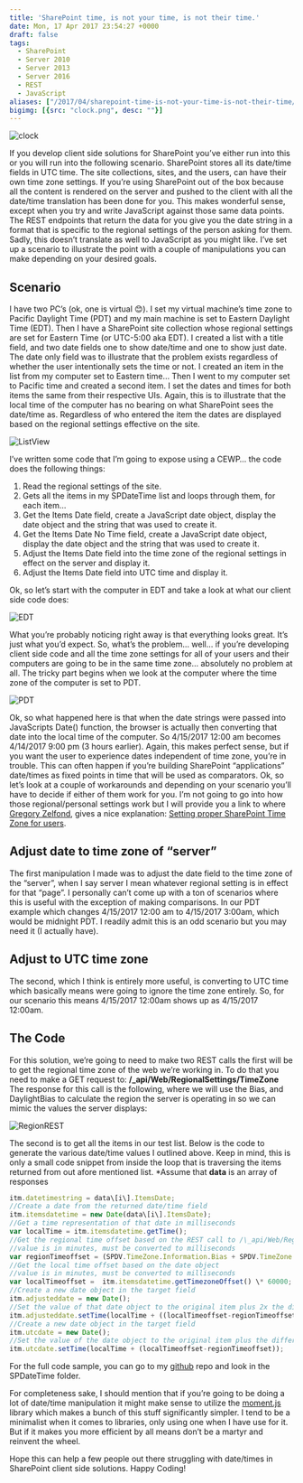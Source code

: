 ```yaml
---
title: 'SharePoint time, is not your time, is not their time.'
date: Mon, 17 Apr 2017 23:54:27 +0000
draft: false
tags: 
  - SharePoint
  - Server 2010
  - Server 2013
  - Server 2016
  - REST
  - JavaScript
aliases: ["/2017/04/sharepoint-time-is-not-your-time-is-not-their-time/"]
bigimg: [{src: "clock.png", desc: ""}]
---
```


![clock](clock.png)

If you develop client side solutions for SharePoint you’ve either run into this or you will run into the following scenario. SharePoint stores all its date/time fields in UTC time. The site collections, sites, and the users, can have their own time zone settings. If you’re using SharePoint out of the box because all the content is rendered on the server and pushed to the client with all the date/time translation has been done for you. This makes wonderful sense, except when you try and write JavaScript against those same data points. The REST endpoints that return the data for you give you the date string in a format that is specific to the regional settings of the person asking for them. Sadly, this doesn’t translate as well to JavaScript as you might like. I’ve set up a scenario to illustrate the point with a couple of manipulations you can make depending on your desired goals.

## Scenario

I have two PC’s (ok, one is virtual 😊). I set my virtual machine’s time zone to Pacific Daylight Time (PDT) and my main machine is set to Eastern Daylight Time (EDT). Then I have a SharePoint site collection whose regional settings are set for Eastern Time (or UTC-5:00 aka EDT). I created a list with a title field, and two date fields one to show date/time and one to show just date. The date only field was to illustrate that the problem exists regardless of whether the user intentionally sets the time or not. I created an item in the list from my computer set to Eastern time… Then I went to my computer set to Pacific time and created a second item. I set the dates and times for both items the same from their respective UIs. Again, this is to illustrate that the local time of the computer has no bearing on what SharePoint sees the date/time as. Regardless of who entered the item the dates are displayed based on the regional settings effective on the site.

![ListView](ListView.jpg)

I’ve written some code that I’m going to expose using a CEWP… the code does the following things:

1. Read the regional settings of the site.
2. Gets all the items in my SPDateTime list and loops through them, for each item…
3. Get the Items Date field, create a JavaScript date object, display the date object and the string that was used to create it.
4. Get the Items Date No Time field, create a JavaScript date object, display the date object and the string that was used to create it.
5. Adjust the Items Date field into the time zone of the regional settings in effect on the server and display it.
6. Adjust the Items Date field into UTC time and display it.

Ok, so let’s start with the computer in EDT and take a look at what our client side code does:

![EDT](EDT.jpg)

What you’re probably noticing right away is that everything looks great. It’s just what you’d expect. So, what’s the problem… well… if you’re developing client side code and all the time zone settings for all of your users and their computers are going to be in the same time zone… absolutely no problem at all. The tricky part begins when we look at the computer where the time zone of the computer is set to PDT.

![PDT](PDT.jpg)

Ok, so what happened here is that when the date strings were passed into JavaScripts Date() function, the browser is actually then converting that date into the local time of the computer. So 4/15/2017 12:00 am becomes 4/14/2017 9:00 pm (3 hours earlier). Again, this makes perfect sense, but if you want the user to experience dates independent of time zone, you’re in trouble. This can often happen if you’re building SharePoint “applications” date/times as fixed points in time that will be used as comparators. Ok, so let’s look at a couple of workarounds and depending on your scenario you’ll have to decide if either of them work for you. I’m not going to go into how those regional/personal settings work but I will provide you a link to where
[Gregory Zelfond](https://twitter.com/gregoryzelfond), gives a nice explanation: [Setting proper SharePoint Time Zone for users](http://sharepointmaven.com/sharepoint-time-zone/).

## Adjust date to time zone of “server”

The first manipulation I made was to adjust the date field to the time zone of the “server”, when I say server I mean whatever regional setting is in effect for that “page”. I personally can’t come up with a ton of scenarios where this is useful with the exception of making comparisons. In our PDT example which changes 4/15/2017 12:00 am to 4/15/2017 3:00am, which would be midnight PDT. I readily admit this is an odd scenario but you may need it (I actually have).

## Adjust to UTC time zone

The second, which I think is entirely more useful, is converting to UTC time which basically means were going to ignore the time zone entirely. So, for our scenario this means 4/15/2017 12:00am shows up as 4/15/2017 12:00am.

## The Code

For this solution, we’re going to need to make two REST calls the first will be to get the regional time zone of the web we’re working in. To do that you need to make a GET request to: **/\_api/Web/RegionalSettings/TimeZone** The response for this call is the following, where we will use the Bias, and DaylightBias to calculate the region the server is operating in so we can mimic the values the server displays:

![RegionREST](RegionREST.jpg)

The second is to get all the items in our test list. Below is the code to generate the various date/time values I outlined above. Keep in mind, this is only a small code snippet from inside the loop that is traversing the items returned from out afore mentioned list. \*Assume that **data** is an array of responses

```javascript
itm.datetimestring = data\[i\].ItemsDate;
//Create a date from the returned date/time field
itm.itemsdatetime = new Date(data\[i\].ItemsDate);
//Get a time representation of that date in milliseconds 
var localTime = itm.itemsdatetime.getTime();
//Get the regional time offset based on the REST call to /\_api/Web/RegionalSettings/TimeZone
//value is in minutes, must be converted to milliseconds
var regionTimeoffset = (SPDV.TimeZone.Information.Bias + SPDV.TimeZone.Information.DaylightBias) \* 60000;
//Get the local time offset based on the date object
//value is in minutes, must be converted to milliseconds
var localTimeoffset =  itm.itemsdatetime.getTimezoneOffset() \* 60000;
//Create a new date object in the target field
itm.adjusteddate = new Date();
//Set the value of that date object to the original item plus 2x the difference between the local time zone offset and the regional time zone offset
itm.adjusteddate.setTime(localTime + ((localTimeoffset-regionTimeoffset) \* 2 ));
//Create a new date object in the target field
itm.utcdate = new Date();
//Set the value of the date object to the original item plus the difference between the local time zone offset and the regional time zone offset.
itm.utcdate.setTime(localTime + (localTimeoffset-regionTimeoffset));
```

For the full code sample, you can go to my [github](https://github.com/juliemturner/Public-Samples) repo and look in the SPDateTime folder.

For completeness sake, I should mention that if you’re going to be doing a lot of date/time manipulation it might make sense to utilize the [moment.js](https://momentjs.com/) library which makes a bunch of this stuff significantly simpler. I tend to be a minimalist when it comes to libraries, only using one when I have use for it. But if it makes you more efficient by all means don’t be a martyr and reinvent the wheel.

Hope this can help a few people out there struggling with date/times in SharePoint client side solutions. Happy Coding!
